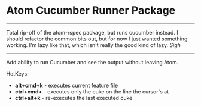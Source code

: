 # Atom Cucumber Runner Package

----

Total rip-off of the atom-rspec package, but runs cucumber instead. I should
refactor the common bits out, but for now I just wanted something working. I'm
lazy like that, which isn't really the good kind of lazy. *Sigh*

-----

Add ability to run Cucumber and see the output without leaving Atom.

HotKeys:

- __alt+cmd+k__ - executes current feature file
- __ctrl+cmd+__ - executes only the cuke on the line the cursor's at
- __ctrl+alt+k__ - re-executes the last executed cuke
